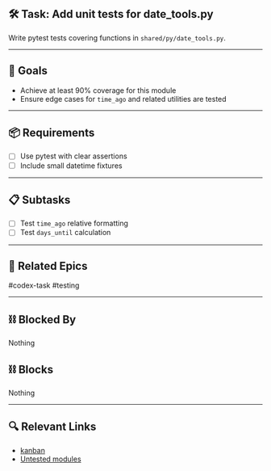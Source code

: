 ## 🛠️ Task: Add unit tests for date_tools.py

Write pytest tests covering functions in `shared/py/date_tools.py`.

---

## 🎯 Goals
- Achieve at least 90% coverage for this module
- Ensure edge cases for `time_ago` and related utilities are tested

---

## 📦 Requirements
- [ ] Use pytest with clear assertions
- [ ] Include small datetime fixtures

---

## 📋 Subtasks
- [ ] Test `time_ago` relative formatting
- [ ] Test `days_until` calculation

---

## 🔗 Related Epics
#codex-task #testing

---

## ⛓️ Blocked By
Nothing

## ⛓️ Blocks
Nothing

---

## 🔍 Relevant Links
- [kanban](../boards/kanban.md)
- [Untested modules](../../untested-code.md)

